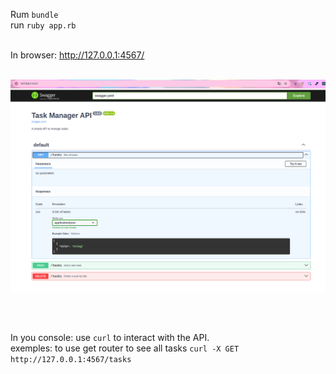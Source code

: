 Rum `bundle` </br>
run `ruby app.rb` </br><br/>

In browser: http://127.0.0.1:4567/

<br/>

<img src="img.png">

</br> </br>

In you console:
use `curl` to interact with the API.  </br>
exemples: 
to use get router to see all tasks 
   `curl -X GET http://127.0.0.1:4567/tasks`

